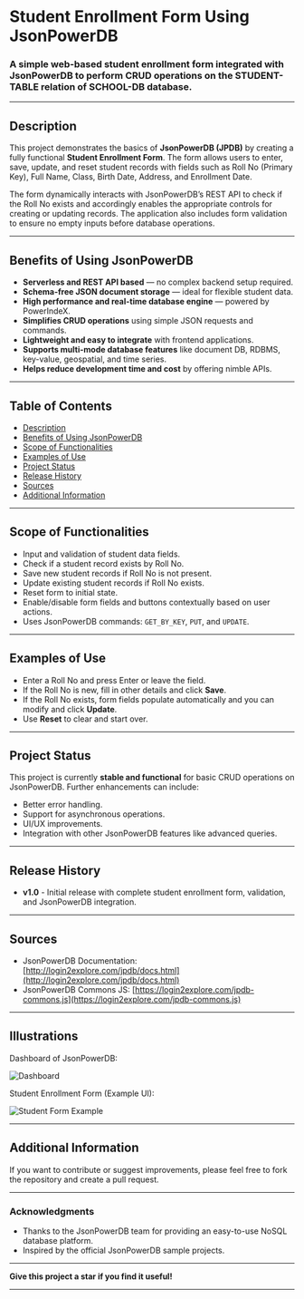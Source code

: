 # Student Enrollment Form Using JsonPowerDB

### A simple web-based student enrollment form integrated with JsonPowerDB to perform CRUD operations on the STUDENT-TABLE relation of SCHOOL-DB database.

---

## Description

This project demonstrates the basics of **JsonPowerDB (JPDB)** by creating a fully functional **Student Enrollment Form**. The form allows users to enter, save, update, and reset student records with fields such as Roll No (Primary Key), Full Name, Class, Birth Date, Address, and Enrollment Date.

The form dynamically interacts with JsonPowerDB’s REST API to check if the Roll No exists and accordingly enables the appropriate controls for creating or updating records. The application also includes form validation to ensure no empty inputs before database operations.

---

## Benefits of Using JsonPowerDB

- **Serverless and REST API based** — no complex backend setup required.
- **Schema-free JSON document storage** — ideal for flexible student data.
- **High performance and real-time database engine** — powered by PowerIndeX.
- **Simplifies CRUD operations** using simple JSON requests and commands.
- **Lightweight and easy to integrate** with frontend applications.
- **Supports multi-mode database features** like document DB, RDBMS, key-value, geospatial, and time series.
- **Helps reduce development time and cost** by offering nimble APIs.

---

## Table of Contents

- [Description](#description)
- [Benefits of Using JsonPowerDB](#benefits-of-using-jsonpowerdb)
- [Scope of Functionalities](#scope-of-functionalities)
- [Examples of Use](#examples-of-use)
- [Project Status](#project-status)
- [Release History](#release-history)
- [Sources](#sources)
- [Additional Information](#additional-information)

---

## Scope of Functionalities

- Input and validation of student data fields.
- Check if a student record exists by Roll No.
- Save new student records if Roll No is not present.
- Update existing student records if Roll No exists.
- Reset form to initial state.
- Enable/disable form fields and buttons contextually based on user actions.
- Uses JsonPowerDB commands: `GET_BY_KEY`, `PUT`, and `UPDATE`.

---

## Examples of Use

- Enter a Roll No and press Enter or leave the field.
- If the Roll No is new, fill in other details and click **Save**.
- If the Roll No exists, form fields populate automatically and you can modify and click **Update**.
- Use **Reset** to clear and start over.

---

## Project Status

This project is currently **stable and functional** for basic CRUD operations on JsonPowerDB. Further enhancements can include:

- Better error handling.
- Support for asynchronous operations.
- UI/UX improvements.
- Integration with other JsonPowerDB features like advanced queries.

---

## Release History

- **v1.0** - Initial release with complete student enrollment form, validation, and JsonPowerDB integration.

---

## Sources

- JsonPowerDB Documentation: [http://login2explore.com/jpdb/docs.html](http://login2explore.com/jpdb/docs.html)
- JsonPowerDB Commons JS: [https://login2explore.com/jpdb-commons.js](https://login2explore.com/jpdb-commons.js)

---

## Illustrations

Dashboard of JsonPowerDB:

![Dashboard](https://github.com/BeAgarwal/JsonPowerDB/blob/master/Assets/Screenshots/Dashboard.PNG)

Student Enrollment Form (Example UI):

![Student Form Example](https://user-images.githubusercontent.com/yourusername/yourprojectpath/student-form-screenshot.png)  

---

## Additional Information

If you want to contribute or suggest improvements, please feel free to fork the repository and create a pull request.

---

### Acknowledgments

- Thanks to the JsonPowerDB team for providing an easy-to-use NoSQL database platform.
- Inspired by the official JsonPowerDB sample projects.

---

**Give this project a star if you find it useful!**

---

